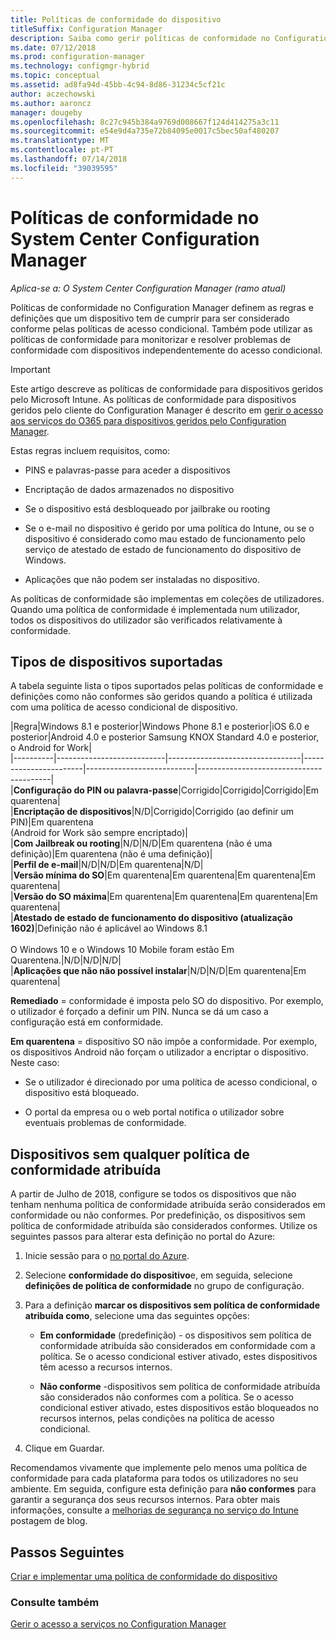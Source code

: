 ```yaml
---
title: Políticas de conformidade do dispositivo
titleSuffix: Configuration Manager
description: Saiba como gerir políticas de conformidade no Configuration Manager para tornar os dispositivos em conformidade com acesso condicional políticas.
ms.date: 07/12/2018
ms.prod: configuration-manager
ms.technology: configmgr-hybrid
ms.topic: conceptual
ms.assetid: ad8fa94d-45bb-4c94-8d86-31234c5cf21c
author: aczechowski
ms.author: aaroncz
manager: dougeby
ms.openlocfilehash: 8c27c945b384a9769d008667f124d414275a3c11
ms.sourcegitcommit: e54e9d4a735e72b84095e0017c5bec50af480207
ms.translationtype: MT
ms.contentlocale: pt-PT
ms.lasthandoff: 07/14/2018
ms.locfileid: "39039595"
---
```

# <a name="device-compliance-policies-in-system-center-configuration-manager"></a>Políticas de conformidade no System Center Configuration Manager

*Aplica-se a: O System Center Configuration Manager (ramo atual)*

Políticas de conformidade no Configuration Manager definem as regras e definições que um dispositivo tem de cumprir para ser considerado conforme pelas políticas de acesso condicional. Também pode utilizar as políticas de conformidade para monitorizar e resolver problemas de conformidade com dispositivos independentemente do acesso condicional.  


> [!IMPORTANT]  
>  Este artigo descreve as políticas de conformidade para dispositivos geridos pelo Microsoft Intune. As políticas de conformidade para dispositivos geridos pelo cliente do Configuration Manager é descrito em [gerir o acesso aos serviços do O365 para dispositivos geridos pelo Configuration Manager](/sccm/protect/deploy-use/manage-access-to-o365-services-for-pcs-managed-by-sccm).  

 Estas regras incluem requisitos, como:  

-   PINS e palavras-passe para aceder a dispositivos  

-   Encriptação de dados armazenados no dispositivo  

-   Se o dispositivo está desbloqueado por jailbrake ou rooting  

-   Se o e-mail no dispositivo é gerido por uma política do Intune, ou se o dispositivo é considerado como mau estado de funcionamento pelo serviço de atestado de estado de funcionamento do dispositivo de Windows.  

-   Aplicações que não podem ser instaladas no dispositivo.  


 As políticas de conformidade são implementas em coleções de utilizadores. Quando uma política de conformidade é implementada num utilizador, todos os dispositivos do utilizador são verificados relativamente à conformidade.  



## <a name="supported-device-types"></a>Tipos de dispositivos suportadas

 A tabela seguinte lista o tipos suportados pelas políticas de conformidade e definições como não conformes são geridos quando a política é utilizada com uma política de acesso condicional de dispositivo.  

|Regra|Windows 8.1 e posterior|Windows Phone 8.1 e posterior|iOS 6.0 e posterior|Android 4.0 e posterior Samsung KNOX Standard 4.0 e posterior, o Android for Work|  
|----------|---------------------------|---------------------------------|-----------------------|---------------------------|-----------------------------------------|  
|**Configuração do PIN ou palavra-passe**|Corrigido|Corrigido|Corrigido|Em quarentena|  
|**Encriptação de dispositivos**|N/D|Corrigido|Corrigido (ao definir um PIN)|Em quarentena<br>(Android for Work são sempre encriptado)|  
|**Com Jailbreak ou rooting**|N/D|N/D|Em quarentena (não é uma definição)|Em quarentena (não é uma definição)|  
|**Perfil de e-mail**|N/D|N/D|Em quarentena|N/D|  
|**Versão mínima do SO**|Em quarentena|Em quarentena|Em quarentena|Em quarentena|  
|**Versão do SO máxima**|Em quarentena|Em quarentena|Em quarentena|Em quarentena|  
|**Atestado de estado de funcionamento do dispositivo (atualização 1602)**|Definição não é aplicável ao Windows 8.1<br /><br /> O Windows 10 e o Windows 10 Mobile foram estão Em Quarentena.|N/D|N/D|N/D|  
|**Aplicações que não não possível instalar**|N/D|N/D|Em quarentena|Em quarentena|

 **Remediado** = conformidade é imposta pelo SO do dispositivo. Por exemplo, o utilizador é forçado a definir um PIN. Nunca se dá um caso a configuração está em conformidade.  

 **Em quarentena** = dispositivo SO não impõe a conformidade. Por exemplo, os dispositivos Android não forçam o utilizador a encriptar o dispositivo. Neste caso:  

-   Se o utilizador é direcionado por uma política de acesso condicional, o dispositivo está bloqueado.  

-   O portal da empresa ou o web portal notifica o utilizador sobre eventuais problemas de conformidade.  



## <a name="devices-without-any-assigned-compliance-policy"></a>Dispositivos sem qualquer política de conformidade atribuída
<!--2520152--> A partir de Julho de 2018, configure se todos os dispositivos que não tenham nenhuma política de conformidade atribuída serão considerados em conformidade ou não conformes. Por predefinição, os dispositivos sem política de conformidade atribuída são considerados conformes. Utilize os seguintes passos para alterar esta definição no portal do Azure:

1. Inicie sessão para o [no portal do Azure](https://aka.ms/intuneportal).  

2. Selecione **conformidade do dispositivo**e, em seguida, selecione **definições de política de conformidade** no grupo de configuração.  

3. Para a definição **marcar os dispositivos sem política de conformidade atribuída como**, selecione uma das seguintes opções:  

     - **Em conformidade** (predefinição) - os dispositivos sem política de conformidade atribuída são considerados em conformidade com a política. Se o acesso condicional estiver ativado, estes dispositivos têm acesso a recursos internos.  

     - **Não conforme** -dispositivos sem política de conformidade atribuída são considerados não conformes com a política. Se o acesso condicional estiver ativado, estes dispositivos estão bloqueados no recursos internos, pelas condições na política de acesso condicional.  

4. Clique em Guardar.  

Recomendamos vivamente que implemente pelo menos uma política de conformidade para cada plataforma para todos os utilizadores no seu ambiente. Em seguida, configure esta definição para **não conformes** para garantir a segurança dos seus recursos internos. Para obter mais informações, consulte a [melhorias de segurança no serviço do Intune](https://aka.ms/compliance_policies) postagem de blog.



## <a name="next-steps"></a>Passos Seguintes  
[Criar e implementar uma política de conformidade do dispositivo](/sccm/mdm/deploy-use/create-compliance-policy)

### <a name="see-also"></a>Consulte também  
 [Gerir o acesso a serviços no Configuration Manager](/sccm/protect/deploy-use/manage-access-to-services)